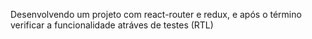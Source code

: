 Desenvolvendo um projeto com react-router e redux, e após o término verificar a funcionalidade atráves de testes (RTL)